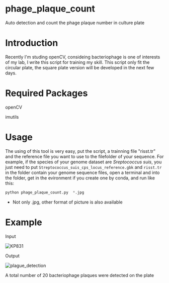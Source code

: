 # phage_plaque_count
Auto detection and count the phage plaque number in culture plate

# Introduction
Recently I'm studing openCV, consideing bacteriophage is one of interests of my lab, I write this script for training my skill.
This script only fit the circular plate, the square plate version will be developed in the next few days.

# Required Packages
openCV

imutils

# Usage
The using of this tool is very easy, put the script, a trainning file "risst.tr" and the reference file you want to use to the filefolder of your sequence.
For example, if the species of your genome dataset are *Sreptococcus suis*, you just need to put ```Streptococcus_suis_cps_locus_reference.gbk``` and ```risst.tr``` in the folder contain your genome sequence files, open a terminal and into the folder, get in the evironment if you create one by conda, and run like this:   
``` Python
python phage_plaque_count.py  *.jpg
```

* Not only .jpg, other format of picture is also available

# Example
Input

![KP831](https://user-images.githubusercontent.com/108860907/225705866-cfb25b82-ad90-4488-9251-9657d2a5e7c6.jpg)

Output

![plague_detection](https://user-images.githubusercontent.com/108860907/225705964-5a7c721f-b534-47eb-8447-f0dfa760fc5f.png)

A total number of 20 bacteriophage plaques were detected on the plate

